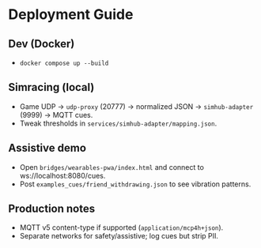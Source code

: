 # Deployment Guide

## Dev (Docker)
- `docker compose up --build`

## Simracing (local)
- Game UDP → `udp-proxy` (20777) → normalized JSON → `simhub-adapter` (9999) → MQTT cues.
- Tweak thresholds in `services/simhub-adapter/mapping.json`.

## Assistive demo
- Open `bridges/wearables-pwa/index.html` and connect to ws://localhost:8080/cues.
- Post `examples_cues/friend_withdrawing.json` to see vibration patterns.

## Production notes
- MQTT v5 content-type if supported (`application/mcp4h+json`).
- Separate networks for safety/assistive; log cues but strip PII.
